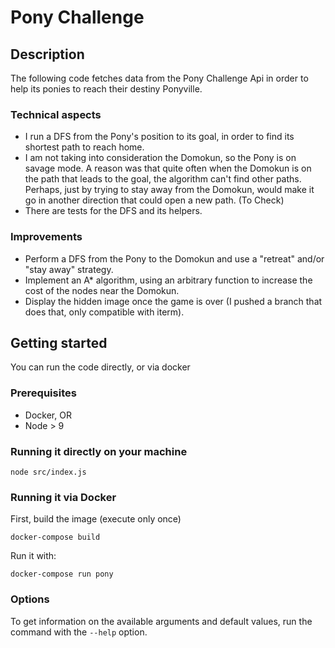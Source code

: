 # Pony Challenge

## Description
The following code fetches data from the Pony Challenge Api in order to help its ponies to reach their destiny Ponyville.

### Technical aspects
- I run a DFS from the Pony's position to its goal, in order to find its shortest path to reach home.
- I am not taking into consideration the Domokun, so the Pony is on savage mode. A reason was that quite often when the Domokun is on the path that leads to the goal, the algorithm can't find other paths. Perhaps, just by trying to stay away from the Domokun, would make it go in another direction that could open a new path. (To Check)
- There are tests for the DFS and its helpers.

### Improvements
- Perform a DFS from the Pony to the Domokun and use a "retreat" and/or "stay away" strategy.
- Implement an A* algorithm, using an arbitrary function to increase the cost of the nodes near the Domokun.
- Display the hidden image once the game is over (I pushed a branch that does that, only compatible with iterm).

## Getting started
You can run the code directly, or via docker

### Prerequisites
- Docker, OR
- Node > 9

### Running it directly on your machine
```
node src/index.js
```

### Running it via Docker
First, build the image (execute only once)
```
docker-compose build
```
Run it with:
```
docker-compose run pony
```

### Options
To get information on the available arguments and default values, run the command with the `--help` option.

